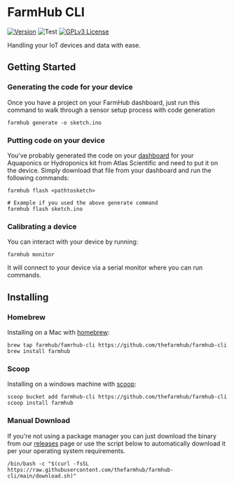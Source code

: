 # FarmHub CLI

[![Version](https://badge.fury.io/gh/thefarmhub%2Ffarmhub-cli.svg)](https://badge.fury.io/gh/thefarmhub%2Ffarmhub-cli)
![Test](https://github.com/thefarmhub/farmhub-cli/workflows/test/badge.svg)
[![GPLv3 License](https://img.shields.io/badge/License-GPL%20v3-yellow.svg)](https://opensource.org/licenses/)

Handling your IoT devices and data with ease.

## Getting Started

### Generating the code for your device

Once you have a project on your FarmHub dashboard, just run this command to walk through a sensor setup process with code generation

```
farmhub generate -o sketch.ino
```

### Putting code on your device

You've probably generated the code on your [dashboard](https://my.farmhub.ag) for your Aquaponics or Hydroponics kit from Atlas Scientific and need to put it on the device.  Simply download that file from your dashboard and run the following commands:

```
farmhub flash <pathtosketch>

# Example if you used the above generate command
farmhub flash sketch.ino
```

### Calibrating a device

You can interact with your device by running:

```
farmhub monitor
```

It will connect to your device via a serial monitor where you can run commands.

## Installing

### Homebrew

Installing on a Mac with [homebrew](https://brew.sh/):

```
brew tap farmhub/famrhub-cli https://github.com/thefarmhub/farmhub-cli
brew install farmhub
```

### Scoop

Installing on a windows machine with [scoop](https://scoop.sh/):

```
scoop bucket add farmhub-cli https://github.com/thefarmhub/farmhub-cli
scoop install farmhub
```

### Manual Download

If you're not using a package manager you can just download the binary from our [releases](https://github.com/thefarmhub/farmhub-cli/releases) page or use the script below to automatically download it per your operating system requirements.

```
/bin/bash -c "$(curl -fsSL https://raw.githubusercontent.com/thefarmhub/farmhub-cli/main/download.sh)"
```
